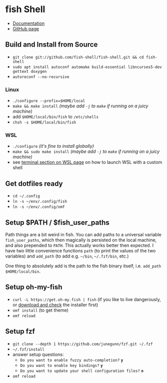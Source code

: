 # fish Shell

- [Documentation](https://fishshell.com/docs/current/index.html)
- [GitHub page](https://github.com/fish-shell/fish-shell/)

## Build and Install from Source

* `git clone git://github.com/fish-shell/fish-shell.git && cd fish-shell`
* `sudo apt install autoconf automake build-essential libncurses5-dev gettext doxygen`
* `autoreconf --no-recursive`

### Linux

* `./configure --prefix=$HOME/local`
* `make && make install` *(maybe add `-j` to `make` if running on a juicy machine)*
* add `$HOME/local/bin/fish` to `/etc/shells`
* `chsh -s $HOME/local/bin/fish`

### WSL

* `./configure` *(it's fine to install globally)*
* `make && sudo make install` *(maybe add `-j` to `make` if running on a juicy machine)*
* see [terminal section on WSL page](../windows/wsl.md#add-minttywsltty-as-terminal) on how to launch WSL with a custom shell

## Get dotfiles ready

* `cd ~/.config`
* `ln -s ~/env/.config/fish`
* `ln -s ~/env/.config/omf`

## Setup $PATH / $fish_user_paths

Path things are a bit weird in fish. You can add paths to a universal variable `fish_user_paths`,
which then magically is persisted on the local machine, and also prepended to `PATH`. This actually
works better then expected. I have two little convenience functions `path` (to print the values of
the two variables) and `add_path` (to add e.g. `~/bin`, `~/.fzf/bin`, etc.)

One thing to absolutely add is the path to the fish binary itself, i.e. `add_path $HOME/local/bin`.

## Setup oh-my-fish

* `curl -L https://get.oh-my.fish | fish` (if you like to live dangerously, or [download and check](https://github.com/oh-my-fish/oh-my-fish#installation) the installer first)
* `omf install` (to get theme)
* `omf reload`

## Setup fzf

* `git clone --depth 1 https://github.com/junegunn/fzf.git ~/.fzf`
* `~/.fzf/install`
* answer setup questions:
  * `Do you want to enable fuzzy auto-completion?` **`y`**
  * `Do you want to enable key bindings?`  **`y`**
  * `Do you want to update your shell configuration files?` **`n`**
* `omf reload`
